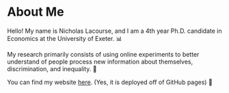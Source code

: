 # About Me

Hello! My name is Nicholas Lacourse, and I am a 4th year Ph.D. candidate in Economics at the University of Exeter. 📊

My research primarily consists of using online experiments to better understand of people process new information about themselves, discrimination, and inequality. 🧠 

You can find my website [here](https://nicholas-lacourse93.github.io/). (Yes, it is deployed off of GitHub pages) 🤙
